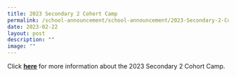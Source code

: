 ```yaml
---
title: 2023 Secondary 2 Cohort Camp
permalink: /school-announcement/school-announcement/2023-Secondary-2-Cohort-Camp/
date: 2023-02-22
layout: post
description: ""
image: ""
---
```

Click **[here](/files/Announcements/2023/2023%20Sec%202%20Cohort%20Camp.pdf)** for more information about the 2023 Secondary 2 Cohort Camp. 